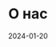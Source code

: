 ---
title: "О нас"
description: "Познакомьтесь с нашей философией и командой"
date: 2024-01-20
draft: false
featured_image: "/images/headers/RS-141.jpg"
---
